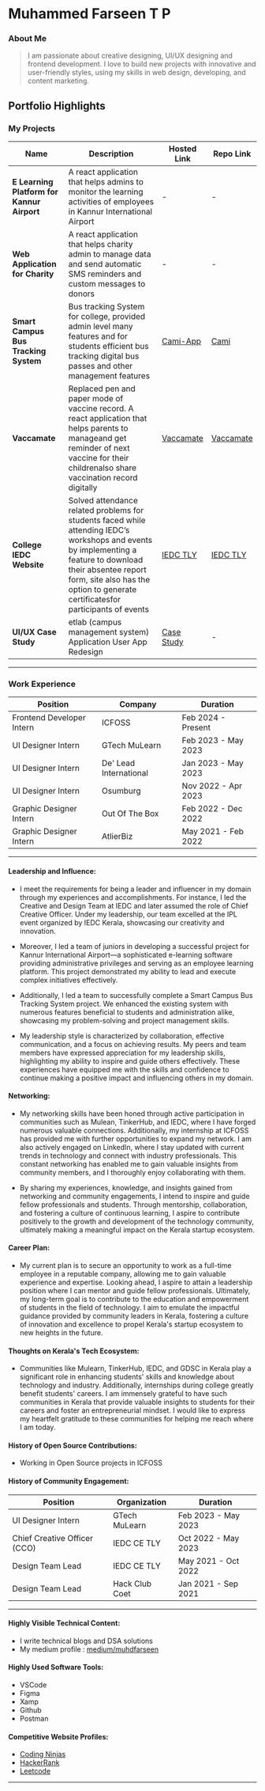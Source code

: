 # Muhammed Farseen T P

### About Me

> I am passionate about creative designing, UI/UX designing and frontend development. I love to build new projects with innovative and user-friendly styles, using my skills in web design, developing, and content marketing.


## Portfolio Highlights

### My Projects

| Name                | Description                                                               | Hosted Link                              | Repo Link                                                      |
|---------------------|---------------------------------------------------------------------------|------------------------------------------|----------------------------------------------------------------|
| **E Learning Platform for Kannur Airport**  | A react application that helps admins to monitor the learning activities of employees in Kannur International Airport                                              | - | -            |
| **Web Application for Charity**  | A react application that helps charity admin to manage data and send automatic SMS reminders and custom messages to donors                                              | -    | -             |
| **Smart Campus Bus Tracking System**  | Bus tracking System for college, provided admin level many features and for students efficient bus tracking digital bus passes and other management features                                               | [Cami-App ](https://cami-user-app.vercel.app/)    | [Cami](https://github.com/Epsilon-Cami)             |
| **Vaccamate**  | Replaced pen and paper mode of vaccine record. A react application that helps parents to manageand get reminder of next vaccine for their childrenalso share vaccination record digitally | [Vaccamate](https://vaccamate.vercel.app/)    | [Vaccamate](https://github.com/muhdfarseen/Vaccamate)             
| **College IEDC Website**  | Solved attendance related problems for students faced while attending IEDC’s workshops and events by implementing a feature to download their absentee report form, site also has the option to generate certificatesfor participants of events                                             | [IEDC TLY](https://iedctly.org/)    | [IEDC TLY](https://github.com/muhdfarseen/iedc_website)             |
| **UI/UX Case Study**  | etlab (campus management system) Application User App Redesign                                              | [Case Study](https://medium.com/@muhdfarseen/ui-ux-case-study-etlab-application-redesign-9db052c26ab1)    | -             |
---


### Work Experience

| Position                 | Company                | Duration         |
|--------------------------|------------------------|------------------|
| Frontend Developer Intern | ICFOSS                 | Feb 2024 - Present |
| UI Designer Intern        | GTech MuLearn          | Feb 2023 - May 2023 |
| UI Designer Intern        | De' Lead International | Jan 2023 - May 2023 |
| UI Designer Intern        | Osumburg               | Nov 2022 - Apr 2023 |
| Graphic Designer Intern   | Out Of The Box         | Feb 2022 - Dec 2022 |
| Graphic Designer Intern   | AtlierBiz              | May 2021 - Feb 2022 |


---
#### Leadership and Influence:

-  I meet the requirements for being a leader and influencer in my domain through my experiences and accomplishments. For instance, I led the Creative and Design Team at IEDC and later assumed the role of Chief Creative Officer. Under my leadership, our team excelled at the IPL event organized by IEDC Kerala, showcasing our creativity and innovation.
  
- Moreover, I led a team of juniors in developing a successful project for Kannur International Airport—a sophisticated e-learning software providing administrative privileges and serving as an employee learning platform. This project demonstrated my ability to lead and execute complex initiatives effectively.
  
- Additionally, I led a team to successfully complete a Smart Campus Bus Tracking System project. We enhanced the existing system with numerous features beneficial to students and administration alike, showcasing my problem-solving and project management skills.
  
- My leadership style is characterized by collaboration, effective communication, and a focus on achieving results. My peers and team members have expressed appreciation for my leadership skills, highlighting my ability to inspire and guide others effectively. These experiences have equipped me with the skills and confidence to continue making a positive impact and influencing others in my domain.

#### Networking:

- My networking skills have been honed through active participation in communities such as Mulean, TinkerHub, and IEDC, where I have forged numerous valuable connections. Additionally, my internship at ICFOSS has provided me with further opportunities to expand my network. I am also actively engaged on LinkedIn, where I stay updated with current trends in technology and connect with industry professionals. This constant networking has enabled me to gain valuable insights from community members, and I thoroughly enjoy collaborating with them.

- By sharing my experiences, knowledge, and insights gained from networking and community engagements, I intend to inspire and guide fellow professionals and students. Through mentorship, collaboration, and fostering a culture of continuous learning, I aspire to contribute positively to the growth and development of the technology community, ultimately making a meaningful impact on the Kerala startup ecosystem.

#### Career Plan:

- My current plan is to secure an opportunity to work as a full-time employee in a reputable company, allowing me to gain valuable experience and expertise. Looking ahead, I aspire to attain a leadership position where I can mentor and guide fellow professionals. Ultimately, my long-term goal is to contribute to the education and empowerment of students in the field of technology. I aim to emulate the impactful guidance provided by community leaders in Kerala, fostering a culture of innovation and excellence to propel Kerala's startup ecosystem to new heights in the future.

#### Thoughts on Kerala's Tech Ecosystem:

- Communities like Mulearn, TinkerHub, IEDC, and GDSC in Kerala play a significant role in enhancing students' skills and knowledge about technology and industry. Additionally, internships during college greatly benefit students' careers. I am immensely grateful to have such communities in Kerala that provide valuable insights to students for their careers and foster an entrepreneurial mindset. I would like to express my heartfelt gratitude to these communities for helping me reach where I am today.

#### History of Open Source Contributions:

- Working in Open Source projects in ICFOSS 

#### History of Community Engagement:

| Position                  | Organization             | Duration         |
|---------------------------|--------------------------|------------------|
| UI Designer Intern        | GTech MuLearn            | Feb 2023 - May 2023 |
| Chief Creative Officer (CCO) | IEDC CE TLY          | Oct 2022 - May 2023 |
| Design Team Lead          | IEDC CE TLY              | May 2021 - Oct 2022 |
| Design Team Lead          | Hack Club Coet           | Jan 2021 - Sep 2021 |
---

#### Highly Visible Technical Content:

- I write technical blogs and DSA solutions
- My medium profile : [medium/muhdfarseen](https://medium.com/@muhdfarseen)
  


#### Highly Used Software Tools:

- VSCode
- Figma
- Xamp
- Github
- Postman
  


#### Competitive Website Profiles:

- [Coding Ninjas](https://www.naukri.com/code360/profile/muhdfarseen)
- [HackerRank](https://www.hackerrank.com/profile/muhdfarseen)
- [Leetcode](https://leetcode.com/muhdfarseen/)

---


